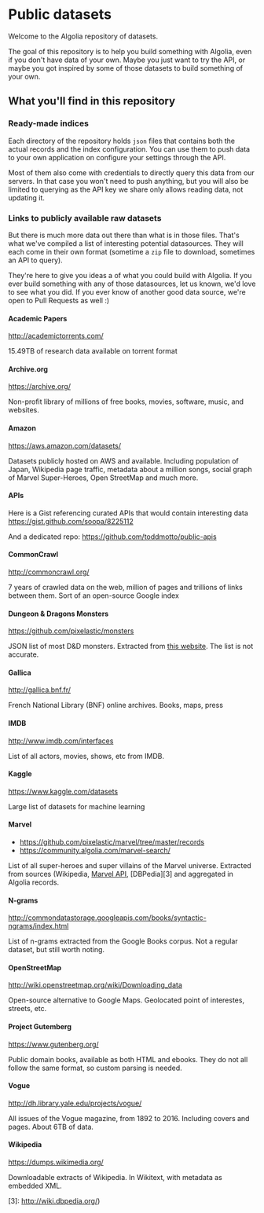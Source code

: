# Public datasets

Welcome to the Algolia repository of datasets.

The goal of this repository is to help you build something with Algolia, even
if you don't have data of your own. Maybe you just want to try the API, or
maybe you got inspired by some of those datasets to build something of your
own.

## What you'll find in this repository

### Ready-made indices

Each directory of the repository holds `json` files that contains both the
actual records and the index configuration. You can use them to push data to
your own application on configure your settings through the API.

Most of them also come with credentials to directly query this data from our
servers. In that case you won't need to push anything, but you will also be
limited to querying as the API key we share only allows reading data, not
updating it.

### Links to publicly available raw datasets

But there is much more data out there than what is in those files. That's what
we've compiled a list of interesting potential datasources. They will each
come in their own format (sometime a `zip` file to download, sometimes an API
to query).

They're here to give you ideas a of what you could build with Algolia. If you
ever build something with any of those datasources, let us known, we'd love to
see what you did. If you ever know of another good data source, we're open to
Pull Requests as well :)

#### Academic Papers

http://academictorrents.com/

15.49TB of research data available on torrent format

#### Archive.org

https://archive.org/

Non-profit library of millions of free books, movies, software, music, and websites.

#### Amazon

https://aws.amazon.com/datasets/

Datasets publicly hosted on AWS and available. Including population of Japan,
Wikipedia page traffic, metadata about a million songs, social graph of Marvel
Super-Heroes, Open StreetMap and much more.

#### APIs

Here is a Gist referencing curated APIs that would contain interesting data
https://gist.github.com/soopa/8225112

And a dedicated repo: https://github.com/toddmotto/public-apis

#### CommonCrawl

http://commoncrawl.org/

7 years of crawled data on the web, million of pages and trillions of links
between them. Sort of an open-source Google index

#### Dungeon & Dragons Monsters

https://github.com/pixelastic/monsters

JSON list of most D&D monsters. Extracted from [this
website][1]. The list is not accurate.

#### Gallica

http://gallica.bnf.fr/

French National Library (BNF) online archives.
Books, maps, press

#### IMDB

http://www.imdb.com/interfaces

List of all actors, movies, shows, etc from IMDB.

#### Kaggle

https://www.kaggle.com/datasets

Large list of datasets for machine learning

#### Marvel

- https://github.com/pixelastic/marvel/tree/master/records
- https://community.algolia.com/marvel-search/

List of all super-heroes and super villains of the Marvel universe. Extracted
from sources (Wikipedia, [Marvel API][2],
[DBPedia][3] and aggregated in Algolia records.

#### N-grams

http://commondatastorage.googleapis.com/books/syntactic-ngrams/index.html

List of n-grams extracted from the Google Books corpus. Not a regular dataset,
but still worth noting.

#### OpenStreetMap

http://wiki.openstreetmap.org/wiki/Downloading_data

Open-source alternative to Google Maps. Geolocated point of interestes, streets,
etc.

#### Project Gutemberg

https://www.gutenberg.org/

Public domain books, available as both HTML and ebooks. They do not all follow
the same format, so custom parsing is needed.

#### Vogue

http://dh.library.yale.edu/projects/vogue/

All issues of the Vogue magazine, from 1892 to 2016. Including covers and pages.
About 6TB of data.

#### Wikipedia

https://dumps.wikimedia.org/

Downloadable extracts of Wikipedia. In Wikitext, with metadata as embedded XML.


[1]: http://monsterfinder.dndrunde.de/
[2]: http://developer.marvel.com/
[3]: http://wiki.dbpedia.org/)
